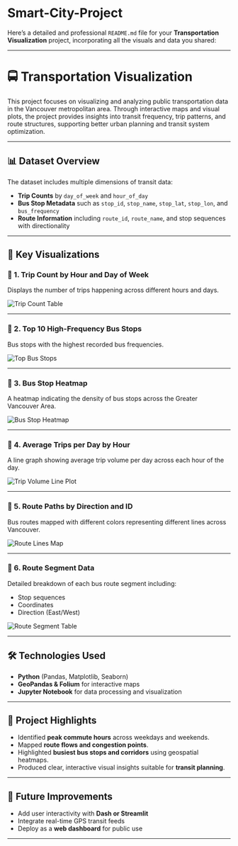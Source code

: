 # Smart-City-Project
Here’s a detailed and professional `README.md` file for your **Transportation Visualization** project, incorporating all the visuals and data you shared:

---

# 🚍 Transportation Visualization

This project focuses on visualizing and analyzing public transportation data in the Vancouver metropolitan area. Through interactive maps and visual plots, the project provides insights into transit frequency, trip patterns, and route structures, supporting better urban planning and transit system optimization.

---

## 📊 Dataset Overview

The dataset includes multiple dimensions of transit data:

- **Trip Counts** by `day_of_week` and `hour_of_day`
- **Bus Stop Metadata** such as `stop_id`, `stop_name`, `stop_lat`, `stop_lon`, and `bus_frequency`
- **Route Information** including `route_id`, `route_name`, and stop sequences with directionality

---

## 📌 Key Visualizations

### 🔹 1. Trip Count by Hour and Day of Week
Displays the number of trips happening across different hours and days.

![Trip Count Table](https://chat.openai.com/mnt/data/transportation%20visualization%20outputs%20(2).png)

---

### 🔹 2. Top 10 High-Frequency Bus Stops
Bus stops with the highest recorded bus frequencies.

![Top Bus Stops](https://chat.openai.com/mnt/data/transportation%20visualization%20outputs%20(3).png)

---

### 🔹 3. Bus Stop Heatmap
A heatmap indicating the density of bus stops across the Greater Vancouver Area.

![Bus Stop Heatmap](https://chat.openai.com/mnt/data/transportation%20visualization%20outputs(4).png)

---

### 🔹 4. Average Trips per Day by Hour
A line graph showing average trip volume per day across each hour of the day.

![Trip Volume Line Plot](https://chat.openai.com/mnt/data/transportation%20visualization%20outputs(5).png)

---

### 🔹 5. Route Paths by Direction and ID
Bus routes mapped with different colors representing different lines across Vancouver.

![Route Lines Map](https://chat.openai.com/mnt/data/transportation%20visualization%20outputs(6).png)

---

### 🔹 6. Route Segment Data
Detailed breakdown of each bus route segment including:
- Stop sequences
- Coordinates
- Direction (East/West)

![Route Segment Table](https://chat.openai.com/mnt/data/transportation%20visualization%20outputs.png)

---

## 🛠 Technologies Used

- **Python** (Pandas, Matplotlib, Seaborn)
- **GeoPandas & Folium** for interactive maps
- **Jupyter Notebook** for data processing and visualization

---

## 📍 Project Highlights

- Identified **peak commute hours** across weekdays and weekends.
- Mapped **route flows and congestion points**.
- Highlighted **busiest bus stops and corridors** using geospatial heatmaps.
- Produced clear, interactive visual insights suitable for **transit planning**.

---

## 🧠 Future Improvements

- Add user interactivity with **Dash or Streamlit**
- Integrate real-time GPS transit feeds
- Deploy as a **web dashboard** for public use

---

